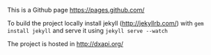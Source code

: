 This is a Github page https://pages.github.com/

To build the project locally install jekyll (http://jekyllrb.com/) with `gem install jekyll` and serve it using `jekyll serve --watch`

The project is hosted in http://dxapi.org/
